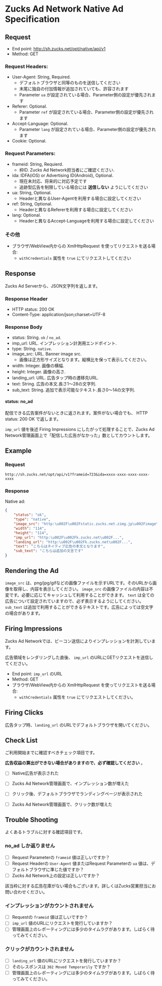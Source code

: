 # Zucks Ad Network Native Ad Specification


## Request

* End point: http://sh.zucks.net/opt/native/api/v1
* Method: GET

### Request Headers:
* User-Agent: String, Required.
  * デフォルトブラウザと同等のものを送信してください
  * 末尾に独自の付加情報が追加されていても、許容されます
  * Parameter `ua` が設定されている場合、Parameter側の設定が優先されます
* Referer: Optional.
  * Parameter `ref` が設定されている場合、Parameter側の設定が優先されます
* Accept-Language: Optional.
  * Parameter `lang` が設定されている場合、Parameter側の設定が優先されます
* Cookie: Optional.

### Request Parameters:
* frameid: String, Requierd.
  * 枠ID. Zucks Ad Network担当者にご確認ください.
* ida: IDFA(iOS) or Advertising ID(Android), Optional.
  * 現在未対応、将来的に対応予定です
  * 追跡型広告を制限している場合には **送信しない** ようにしてください
* ua: String, Optional.
  * Headerと異なるUser-Agentを利用する場合に設定してください
* ref: String, Optional.
  * Headerと異なるRefererを利用する場合に設定してください
* lang: Optional.
  * Headerと異なるAccept-Languageを利用する場合に設定してください


### その他

* ブラウザ/WebView内からの XmlHttpRequest を使ってリクエストを送る場合:
  * `withCredentials` 属性を `true` にてリクエストしてください


## Response

Zucks Ad Serverから、JSON文字列を返します。

### Response Header

* HTTP status: 200 OK
* Content-Type: application/json;charset=UTF-8

### Response Body

* status: String. `ok` / `no_ad`.
* imp_url: URL. インプレッション計測用エンドポイント.
* type: String. `native`.
* image_src: URL. Banner image src.
  * 画像は正方形サイズとなります。縦横比を保って表示してください。
* width: Integer. 画像の横幅.
* height: Integer. 画像の高さ.
* landing_url: URL. 広告タップ時の遷移先URL.
* text: String. 広告の本文.長さ1～28の文字列.
* sub_text: String. 追加で表示可能なテキスト.長さ0～14の文字列.


#### status: no_ad

配信できる広告案件がないときに返されます。案件がない場合でも、 HTTP status: 200 OK で返します。

`imp_url` 値を後述 Firing Impressions にしたがって処理することで、Zucks Ad Network管理画面上で「配信した広告がなかった」数としてカウントします。

## Example

### Request

```
http://sh.zucks.net/opt/api/v1?frameid=723&ida=xxxx-xxxx-xxxx-xxxx-xxxx
```

### Response

Native ad:

```json
{
    "status": "ok",
    "type": "native",
    "image_src": "http:\u002F\u002Fstatic.zucks.net.zimg.jp\u002Fimage\u002F2015\u002F01\u002F29\u002F162401_phphVPOnl.png",
    "width": "114",
    "height": "114",
    "imp_url": "http:\u002F\u002Fk.zucks.net\u002F...",
    "landing_url": "http:\u002F\u002Fk.zucks.net\u002F...",
    "text": "こちらはネイティブ広告の本文となります",
    "sub_text": "こちらは追加の文言です"
}
```

## Rendering the Ad

`image_src` は、png/jpg/gifなどの画像ファイルを示すURLです。そのURLから画像を取得し、内容を表示してください。
`image_src` の画像ファイルの内容は不変です。必要に応じてキャッシュして利用することができます。
`text` は全ての広告について設定されていますので、必ず表示するようにしてください。
`sub_text` は追加で利用することができるテキストです。広告によっては空文字の場合があります。

## Firing Impressions

Zucks Ad Networkでは、ビーコン送信によりインプレッションを計測しています。

広告領域をレンダリングした直後、 `imp_url` のURLにGETリクエストを送信してください。

* End point: `imp_url` のURL
* Method: GET
* ブラウザ/WebView内からの XmlHttpRequest を使ってリクエストを送る場合:
  * `withCredentials` 属性を `true` にてリクエストしてください。


## Firing Clicks

広告タップ時、`landing_url` のURLでデフォルトブラウザを開いてください。


## Check List

ご利用開始までに確認すべきチェック項目です。

**広告収益の算出ができない場合がありますので、必ず確認してください** 。

- [ ] Native広告が表示された
- [ ] Zucks Ad Network管理画面で、インプレッション数が増えた
- [ ] クリック後、デフォルトブラウザでランディングページが表示された
- [ ] Zucks Ad Network管理画面で、クリック数が増えた


## Trouble Shooting

よくあるトラブルに対する確認項目です。

### no_ad しか返りません

- [ ] Request Parameterの `frameid` 値は正しいですか？
- [ ] Request Headerの `User-Agent` 値またはRequest Parameterの `ua` 値は、デフォルトブラウザに準じた値ですか？
- [ ] Zucks Ad Network上の設定は正しいですか？

該当枠に対する広告在庫がない場合もございます。詳しくはZucks営業担当にお問い合わせください。

### インプレッションがカウントされません

- [ ] Requestの `frameid` 値は正しいですか？
- [ ] `imp_url` 値のURLにリクエストを発行していますか？
- [ ] 管理画面上のレポーティングには多少のタイムラグがあります。しばらく待ってみてください。

### クリックがカウントされません

- [ ] `landing_url` 値のURLにリクエストを発行していますか？
- [ ] そのレスポンスは `302 Moved Temporarily` ですか？
- [ ] 管理画面上のレポーティングには多少のタイムラグがあります。しばらく待ってみてください。
